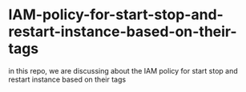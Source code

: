 # IAM-policy-for-start-stop-and-restart-instance-based-on-their-tags
in this repo, we are discussing about the IAM policy for start stop and restart instance based on their tags
